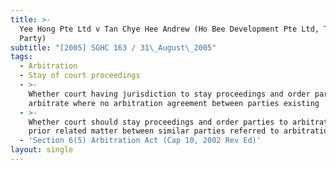 ```yaml
---
title: >-
  Yee Hong Pte Ltd v Tan Chye Hee Andrew (Ho Bee Development Pte Ltd, Third
  Party)
subtitle: "[2005] SGHC 163 / 31\_August\_2005"
tags:
  - Arbitration
  - Stay of court proceedings
  - >-
    Whether court having jurisdiction to stay proceedings and order parties to
    arbitrate where no arbitration agreement between parties existing
  - >-
    Whether court should stay proceedings and order parties to arbitrate where
    prior related matter between similar parties referred to arbitration
  - 'Section 6(5) Arbitration Act (Cap 10, 2002 Rev Ed)'
layout: single
---
```


